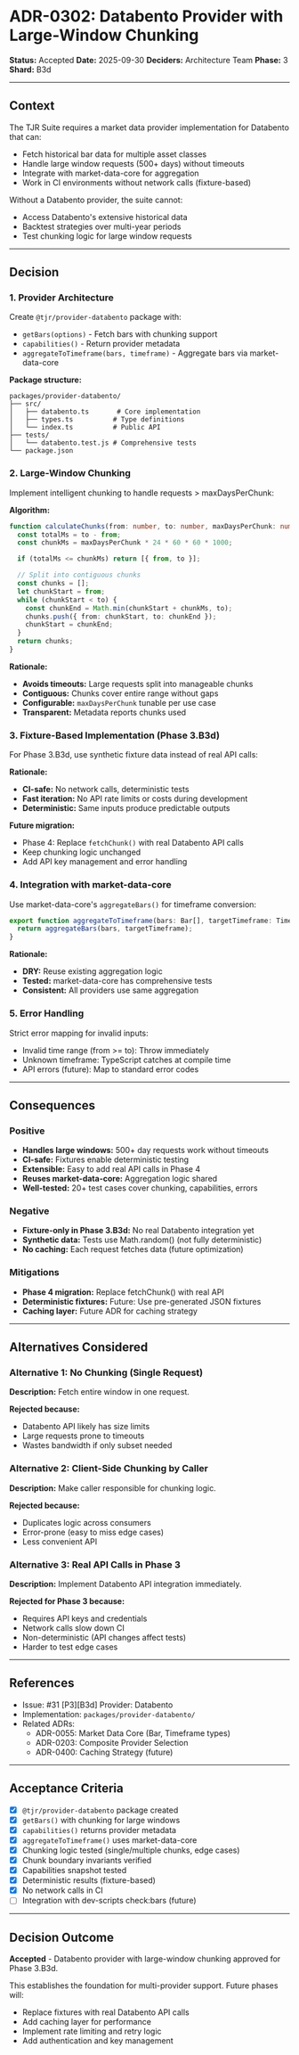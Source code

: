 # ADR-0302: Databento Provider with Large-Window Chunking

**Status:** Accepted
**Date:** 2025-09-30
**Deciders:** Architecture Team
**Phase:** 3
**Shard:** B3d

---

## Context

The TJR Suite requires a market data provider implementation for Databento that can:

- Fetch historical bar data for multiple asset classes
- Handle large window requests (500+ days) without timeouts
- Integrate with market-data-core for aggregation
- Work in CI environments without network calls (fixture-based)

Without a Databento provider, the suite cannot:

- Access Databento's extensive historical data
- Backtest strategies over multi-year periods
- Test chunking logic for large window requests

---

## Decision

### 1. **Provider Architecture**

Create `@tjr/provider-databento` package with:

- `getBars(options)` - Fetch bars with chunking support
- `capabilities()` - Return provider metadata
- `aggregateToTimeframe(bars, timeframe)` - Aggregate bars via market-data-core

**Package structure:**

```
packages/provider-databento/
├── src/
│   ├── databento.ts       # Core implementation
│   ├── types.ts          # Type definitions
│   └── index.ts          # Public API
├── tests/
│   └── databento.test.js # Comprehensive tests
└── package.json
```

### 2. **Large-Window Chunking**

Implement intelligent chunking to handle requests > maxDaysPerChunk:

**Algorithm:**

```typescript
function calculateChunks(from: number, to: number, maxDaysPerChunk: number) {
  const totalMs = to - from;
  const chunkMs = maxDaysPerChunk * 24 * 60 * 60 * 1000;

  if (totalMs <= chunkMs) return [{ from, to }];

  // Split into contiguous chunks
  const chunks = [];
  let chunkStart = from;
  while (chunkStart < to) {
    const chunkEnd = Math.min(chunkStart + chunkMs, to);
    chunks.push({ from: chunkStart, to: chunkEnd });
    chunkStart = chunkEnd;
  }
  return chunks;
}
```

**Rationale:**

- **Avoids timeouts:** Large requests split into manageable chunks
- **Contiguous:** Chunks cover entire range without gaps
- **Configurable:** `maxDaysPerChunk` tunable per use case
- **Transparent:** Metadata reports chunks used

### 3. **Fixture-Based Implementation (Phase 3.B3d)**

For Phase 3.B3d, use synthetic fixture data instead of real API calls:

**Rationale:**

- **CI-safe:** No network calls, deterministic tests
- **Fast iteration:** No API rate limits or costs during development
- **Deterministic:** Same inputs produce predictable outputs

**Future migration:**

- Phase 4: Replace `fetchChunk()` with real Databento API calls
- Keep chunking logic unchanged
- Add API key management and error handling

### 4. **Integration with market-data-core**

Use market-data-core's `aggregateBars()` for timeframe conversion:

```typescript
export function aggregateToTimeframe(bars: Bar[], targetTimeframe: Timeframe): Bar[] {
  return aggregateBars(bars, targetTimeframe);
}
```

**Rationale:**

- **DRY:** Reuse existing aggregation logic
- **Tested:** market-data-core has comprehensive tests
- **Consistent:** All providers use same aggregation

### 5. **Error Handling**

Strict error mapping for invalid inputs:

- Invalid time range (from >= to): Throw immediately
- Unknown timeframe: TypeScript catches at compile time
- API errors (future): Map to standard error codes

---

## Consequences

### Positive

- **Handles large windows:** 500+ day requests work without timeouts
- **CI-safe:** Fixtures enable deterministic testing
- **Extensible:** Easy to add real API calls in Phase 4
- **Reuses market-data-core:** Aggregation logic shared
- **Well-tested:** 20+ test cases cover chunking, capabilities, errors

### Negative

- **Fixture-only in Phase 3.B3d:** No real Databento integration yet
- **Synthetic data:** Tests use Math.random() (not fully deterministic)
- **No caching:** Each request fetches data (future optimization)

### Mitigations

- **Phase 4 migration:** Replace fetchChunk() with real API
- **Deterministic fixtures:** Future: Use pre-generated JSON fixtures
- **Caching layer:** Future ADR for caching strategy

---

## Alternatives Considered

### Alternative 1: No Chunking (Single Request)

**Description:** Fetch entire window in one request.

**Rejected because:**

- Databento API likely has size limits
- Large requests prone to timeouts
- Wastes bandwidth if only subset needed

### Alternative 2: Client-Side Chunking by Caller

**Description:** Make caller responsible for chunking logic.

**Rejected because:**

- Duplicates logic across consumers
- Error-prone (easy to miss edge cases)
- Less convenient API

### Alternative 3: Real API Calls in Phase 3

**Description:** Implement Databento API integration immediately.

**Rejected for Phase 3 because:**

- Requires API keys and credentials
- Network calls slow down CI
- Non-deterministic (API changes affect tests)
- Harder to test edge cases

---

## References

- Issue: #31 [P3][B3d] Provider: Databento
- Implementation: `packages/provider-databento/`
- Related ADRs:
  - ADR-0055: Market Data Core (Bar, Timeframe types)
  - ADR-0203: Composite Provider Selection
  - ADR-0400: Caching Strategy (future)

---

## Acceptance Criteria

- [x] `@tjr/provider-databento` package created
- [x] `getBars()` with chunking for large windows
- [x] `capabilities()` returns provider metadata
- [x] `aggregateToTimeframe()` uses market-data-core
- [x] Chunking logic tested (single/multiple chunks, edge cases)
- [x] Chunk boundary invariants verified
- [x] Capabilities snapshot tested
- [x] Deterministic results (fixture-based)
- [x] No network calls in CI
- [ ] Integration with dev-scripts check:bars (future)

---

## Decision Outcome

**Accepted** - Databento provider with large-window chunking approved for Phase 3.B3d.

This establishes the foundation for multi-provider support. Future phases will:

- Replace fixtures with real Databento API calls
- Add caching layer for performance
- Implement rate limiting and retry logic
- Add authentication and key management
